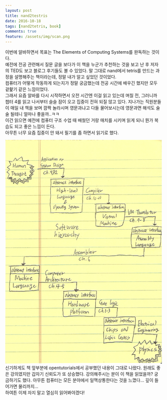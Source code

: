 ```yaml
---
layout: post
title: nand2testris
date: 2016-10-18
tags: [nand2tetris, book]
comments: true
feature: /assets/img/scan.png
---      
```


 이번에 알바하면서 목표는 The Elements of Computing Systems를 완독하는 것이다.  
 예전에 전공 관련해서 질문 글을 보다가 이 책을 누군가 추천하는 것을 보고 난 후 저자의 TED도 보고 블로그 후기들도 볼 수 있었다. 말 그대로 nand에서 tetris를 만드는 과정을 설명해주는 책이라는데, 정말 내가 알고 싶었던 것이었다.  
 컴퓨터가 어떻게 작동하게 되는지가 정말 궁금했는데 전공 시간에 배우긴 했지만 모두 겉핥기 같은 느낌이었다.  
 그래서 요즘 알바를 다시 시작하면서 오전 시간엔 이걸 읽고 있는데 며칠 전, 그러니까 챕터 4를 읽고 나서부터 슬슬 잠이 오고 집중이 전혀 되질 않고 있다. 지나가는 직원분들이 매일 내 책을 보며 깜짝 놀라시며 영문과냐고 다들 물어보시는데 영문과면 해석도 술술 될테니 얼마나 좋을까..ㅋㅋ  
  이건 읽으면 예전에 컴퓨터 구조 수업 때 배웠던 거랑 매치를 시키며 읽게 되니 뭔가 복습도 되고 좋은 느낌이 든다.  
 아무튼 너무 요즘 집중이 안 돼서 필기를 좀 하면서 읽기로 했다.  

 ![nand2tetris](../assets/img/scan.png)
 신기하게도 책 앞부분에 opentutorials에서 공부했던 내용이 그대로 나왔다. 원래도 좋은 강의였지만 갑자기 신뢰도가 또 상승했다. 강의해주시는 분이 이 책을 읽었을까? 궁금하기도 했다. 아무튼 컴퓨터는 모든 분야에서 일맥상통한다는 것을 느꼈다... 깊이 들어가면 물리까지...  
 하여튼 이제 자지 말고 열심히 읽어봐야겠다!

